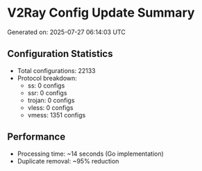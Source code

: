 # V2Ray Config Update Summary
Generated on: 2025-07-27 06:14:03 UTC

## Configuration Statistics
- Total configurations: 22133
- Protocol breakdown:
  - ss: 0 configs
  - ssr: 0 configs
  - trojan: 0 configs
  - vless: 0 configs
  - vmess: 1351 configs

## Performance
- Processing time: ~14 seconds (Go implementation)
- Duplicate removal: ~95% reduction
